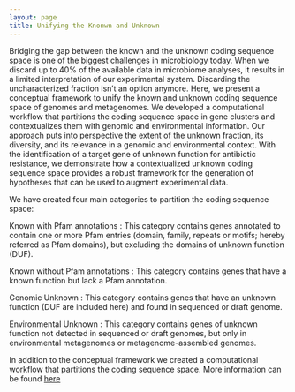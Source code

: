 ```yaml
---
layout: page
title: Unifying the Knonwn and Unknown
---
```


Bridging the gap between the known and the unknown coding sequence space is one of the biggest challenges in microbiology today. When we discard up to 40% of the available data in microbiome analyses, it results in a limited interpretation of our experimental system. Discarding the uncharacterized fraction isn’t an option anymore. Here, we present a conceptual framework to unify the known and unknown coding sequence space of genomes and metagenomes. We developed a computational workflow that partitions the coding sequence space in gene clusters and contextualizes them with genomic and environmental information. Our approach puts into perspective the extent of the unknown fraction, its diversity, and its relevance in a genomic and environmental context. With the identification of a target gene of unknown function for antibiotic resistance, we demonstrate how a contextualized unknown coding sequence space provides a robust framework for the generation of hypotheses that can be used to augment experimental data.


We have created four main categories to partition the coding sequence space:

Known with Pfam annotations
: This category contains genes annotated to contain one or more Pfam entries (domain, family, repeats or motifs; hereby referred as Pfam domains), but excluding the domains of unknown function (DUF).

Known without Pfam annotations
: This category contains genes that have a known function but lack a Pfam annotation.

Genomic Unknown
: This category contains genes that have an unknown function (DUF are included here) and found in sequenced or draft genome.

Environmental Unknown
: This category contains genes of unknown function not detected in sequenced or draft genomes, but only in environmental metagenomes or metagenome-assembled genomes.

In addition to the conceptual framework we created a computational workflow that partitions the coding sequence space. More information can be found [here](workflow)